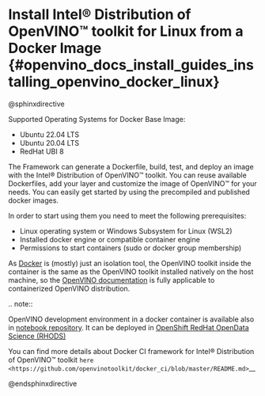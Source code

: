 # Install Intel® Distribution of OpenVINO™ toolkit for Linux from a Docker Image {#openvino_docs_install_guides_installing_openvino_docker_linux}

@sphinxdirective

Supported Operating Systems for Docker Base Image:

- Ubuntu 22.04 LTS
- Ubuntu 20.04 LTS
- RedHat UBI 8

The Framework can generate a Dockerfile, build, test, and deploy an image with the Intel® Distribution of OpenVINO™ toolkit. You can reuse available Dockerfiles, add your layer and customize the image of OpenVINO™ for your needs. You can easily get started by using the precompiled and published docker images. 

In order to start using them you need to meet the following prerequisites:

- Linux operating system or Windows Subsystem for Linux (WSL2)
- Installed docker engine or compatible container engine
- Permissions to start containers (sudo or docker group membership)

As [Docker](https://docs.docker.com/) is (mostly) just an isolation tool, the OpenVINO toolkit inside the container is the same as the OpenVINO toolkit installed natively on the host machine,
so the [OpenVINO documentation](https://docs.openvino.ai/) is fully applicable to containerized OpenVINO distribution.

.. note:: 

   OpenVINO development environment in a docker container is available also in [notebook repository](https://github.com/openvinotoolkit/openvino_notebooks). It can be deployed in [OpenShift RedHat OpenData Science (RHODS)](https://github.com/openvinotoolkit/operator/blob/main/docs/notebook_in_rhods.md)

You can find more details about Docker CI framework for Intel® Distribution of OpenVINO™ toolkit `here <https://github.com/openvinotoolkit/docker_ci/blob/master/README.md>`__

@endsphinxdirective


